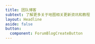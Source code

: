 ```yaml
---
title: 团队博客
subtext: 了解更多关于地图相关更新资讯和教程
layout: Headline
aside: false
button:
  component: ForumBlogCreateButton
---
```


<script setup lang="ts">
import ForumBlogPage from '~/components/forum/blog/ForumBlogPage.vue'
</script>

<ForumBlogPage />
